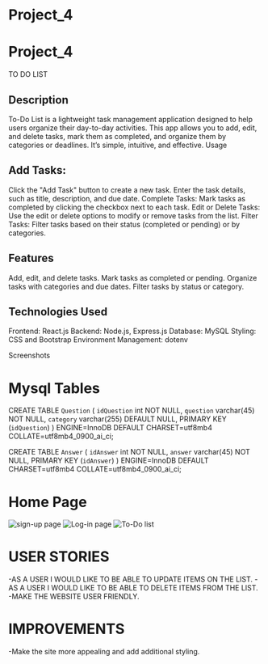 # Project_4

# Project_4
TO DO LIST
## Description
To-Do List is a lightweight task management application designed to help users organize their day-to-day activities. This app allows you to add, edit, and delete tasks, mark them as completed, and organize them by categories or deadlines. It’s simple, intuitive, and effective.
Usage

## Add Tasks:
Click the "Add Task" button to create a new task. Enter the task details, such as title, description, and due date.
Complete Tasks:
Mark tasks as completed by clicking the checkbox next to each task.
Edit or Delete Tasks:
Use the edit or delete options to modify or remove tasks from the list.
Filter Tasks:
Filter tasks based on their status (completed or pending) or by categories.

## Features

Add, edit, and delete tasks.
Mark tasks as completed or pending.
Organize tasks with categories and due dates.
Filter tasks by status or category.

## Technologies Used

Frontend: React.js
Backend: Node.js, Express.js
Database: MySQL
Styling: CSS and Bootstrap
Environment Management: dotenv

Screenshots
# Mysql Tables 
 CREATE TABLE `Question` (
  `idQuestion` int NOT NULL,
  `question` varchar(45) NOT NULL,
  `category` varchar(255) DEFAULT NULL,
  PRIMARY KEY (`idQuestion`)
) ENGINE=InnoDB DEFAULT CHARSET=utf8mb4 COLLATE=utf8mb4_0900_ai_ci;

CREATE TABLE `Answer` (
  `idAnswer` int NOT NULL,
  `answer` varchar(45) NOT NULL,
  PRIMARY KEY (`idAnswer`)
) ENGINE=InnoDB DEFAULT CHARSET=utf8mb4 COLLATE=utf8mb4_0900_ai_ci;

# Home Page
![sign-up page](image.png)
![Log-in page](image-1.png)
![To-Do list](image-2.png)



# USER STORIES
-AS A USER I WOULD LIKE TO BE ABLE TO UPDATE ITEMS ON THE LIST.
-AS A USER I WOULD LIKE TO BE ABLE TO DELETE ITEMS FROM THE LIST. 
-MAKE THE WEBSITE USER FRIENDLY. 

# IMPROVEMENTS
-Make the site more appealing and add additional styling.